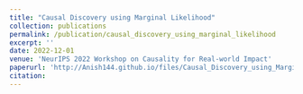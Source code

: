 ```yaml
---
title: "Causal Discovery using Marginal Likelihood"
collection: publications
permalink: /publication/causal_discovery_using_marginal_likelihood
excerpt: ''
date: 2022-12-01
venue: 'NeurIPS 2022 Workshop on Causality for Real-world Impact'
paperurl: 'http://Anish144.github.io/files/Causal_Discovery_using_Marginal_Likelihood.pdf'
citation:
---
```

